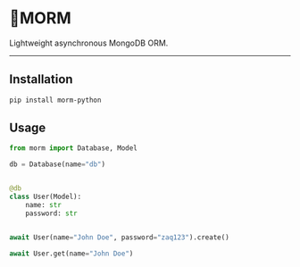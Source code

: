 # 🌿MORM

Lightweight asynchronous MongoDB ORM.

---

## Installation

```bash
pip install morm-python
```

## Usage

```python
from morm import Database, Model

db = Database(name="db")


@db
class User(Model):
    name: str
    password: str


await User(name="John Doe", password="zaq123").create()

await User.get(name="John Doe")
```